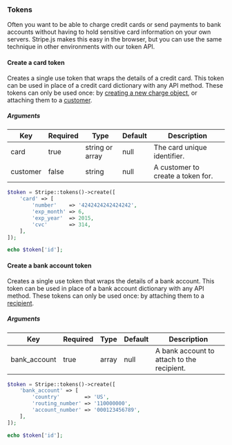 ### Tokens

Often you want to be able to charge credit cards or send payments to bank accounts without having to hold sensitive card information on your own servers. Stripe.js makes this easy in the browser, but you can use the same technique in other environments with our token API.

#### Create a card token

Creates a single use token that wraps the details of a credit card. This token can be used in place of a credit card dictionary with any API method. These tokens can only be used once: by [creating a new charge object](#create-a-new-charge), or attaching them to a [customer](#create-a-new-customer).

##### Arguments

Key      | Required | Type            | Default | Description
-------- | -------- | --------------- | ------- | ------------------------------
card     | true     | string or array | null    | The card unique identifier.
customer | false    | string          | null    | A customer to create a token for.

```php
$token = Stripe::tokens()->create([
	'card' => [
		'number'    => '4242424242424242',
		'exp_month' => 6,
		'exp_year'  => 2015,
		'cvc'       => 314,
	],
]);

echo $token['id'];
```

#### Create a bank account token

Creates a single use token that wraps the details of a bank account. This token can be used in place of a bank account dictionary with any API method. These tokens can only be used once: by attaching them to a [recipient](#create-a-new-recipient).

##### Arguments

Key          | Required | Type  | Default | Description
------------ | -------- | ----- | ------- | ------------------------------------
bank_account | true     | array | null    | A bank account to attach to the recipient.

```php
$token = Stripe::tokens()->create([
	'bank_account' => [
		'country'        => 'US',
		'routing_number' => '110000000',
		'account_number' => '000123456789',
	],
]);

echo $token['id'];
```
